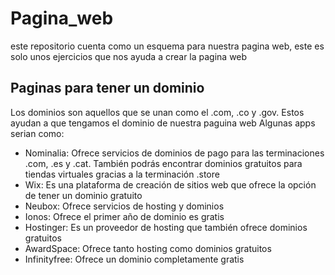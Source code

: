 # Pagina_web
este repositorio cuenta como un esquema para nuestra pagina web, este es solo unos ejercicios que nos ayuda a crear la pagina web
## Paginas para tener un dominio
Los dominios son aquellos que se unan como el .com, .co y .gov. Estos ayudan a que tengamos el dominio de nuestra paguina web
Algunas apps serian como:
+ Nominalia: Ofrece servicios de dominios de pago para las terminaciones .com, .es y .cat. También podrás encontrar dominios gratuitos para tiendas virtuales gracias a la terminación .store
+ Wix: Es una plataforma de creación de sitios web que ofrece la opción de tener un dominio gratuito
+ Neubox: Ofrece servicios de hosting y dominios
+ Ionos: Ofrece el primer año de dominio es gratis
+ Hostinger: Es un proveedor de hosting que también ofrece dominios gratuitos
+ AwardSpace: Ofrece tanto hosting como dominios gratuitos
+ Infinityfree: Ofrece un dominio completamente gratis

